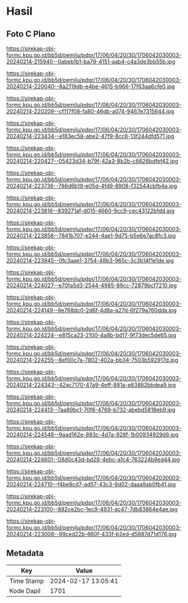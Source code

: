 # Hasil

## Foto C Plano

https://sirekap-obj-formc.kpu.go.id/bb5d/pemilu/pdpr/17/06/04/20/30/1706042030003-20240214-215940--0abeb1b1-ba79-4151-aab4-c4a3de3bb55b.jpg

https://sirekap-obj-formc.kpu.go.id/bb5d/pemilu/pdpr/17/06/04/20/30/1706042030003-20240214-220040--8a2119db-e4be-4615-b966-17f63aa6cfe0.jpg

https://sirekap-obj-formc.kpu.go.id/bb5d/pemilu/pdpr/17/06/04/20/30/1706042030003-20240214-220209--cf117f08-fa80-46db-a074-9467e7315644.jpg

https://sirekap-obj-formc.kpu.go.id/bb5d/pemilu/pdpr/17/06/04/20/30/1706042030003-20240214-223434--e183ec58-abe2-47f9-8cc6-13f244dfd571.jpg

https://sirekap-obj-formc.kpu.go.id/bb5d/pemilu/pdpr/17/06/04/20/30/1706042030003-20240214-220427--05423d34-b79f-42a3-8b2b-c6626bdfef42.jpg

https://sirekap-obj-formc.kpu.go.id/bb5d/pemilu/pdpr/17/06/04/20/30/1706042030003-20240214-223736--786d6b19-e05d-4fd9-8908-f32544cbfb4a.jpg

https://sirekap-obj-formc.kpu.go.id/bb5d/pemilu/pdpr/17/06/04/20/30/1706042030003-20240214-223816--839271af-d015-4660-9cc9-cec43122bfdd.jpg

https://sirekap-obj-formc.kpu.go.id/bb5d/pemilu/pdpr/17/06/04/20/30/1706042030003-20240214-223858--7841b707-e244-4ae1-9d75-b5e6e7ac8fc3.jpg

https://sirekap-obj-formc.kpu.go.id/bb5d/pemilu/pdpr/17/06/04/20/30/1706042030003-20240214-223945--0fc3aae1-3754-48b3-965c-3c3b14f1e1de.jpg

https://sirekap-obj-formc.kpu.go.id/bb5d/pemilu/pdpr/17/06/04/20/30/1706042030003-20240214-224027--e70fa5d3-2544-4985-89cc-72879bcf7210.jpg

https://sirekap-obj-formc.kpu.go.id/bb5d/pemilu/pdpr/17/06/04/20/30/1706042030003-20240214-224149--8e768dc0-2d6f-4d8a-a27d-6f279a760dda.jpg

https://sirekap-obj-formc.kpu.go.id/bb5d/pemilu/pdpr/17/06/04/20/30/1706042030003-20240214-224224--e815ca23-2100-4a8b-bd17-9f73dec5de65.jpg

https://sirekap-obj-formc.kpu.go.id/bb5d/pemilu/pdpr/17/06/04/20/30/1706042030003-20240214-224255--8ef00c7a-7802-402a-bb34-7503b592917d.jpg

https://sirekap-obj-formc.kpu.go.id/bb5d/pemilu/pdpr/17/06/04/20/30/1706042030003-20240214-224343--42ac7170-47a9-4eff-881a-e83882bbdea9.jpg

https://sirekap-obj-formc.kpu.go.id/bb5d/pemilu/pdpr/17/06/04/20/30/1706042030003-20240214-224413--7aa89bc1-70f6-4769-b732-abebd5818eb9.jpg

https://sirekap-obj-formc.kpu.go.id/bb5d/pemilu/pdpr/17/06/04/20/30/1706042030003-20240214-224548--9aad162e-893c-4d7a-928f-1b00934929d9.jpg

https://sirekap-obj-formc.kpu.go.id/bb5d/pemilu/pdpr/17/06/04/20/30/1706042030003-20240214-224601--08d0c43d-bd28-4ebc-a1c4-763224b9ed44.jpg

https://sirekap-obj-formc.kpu.go.id/bb5d/pemilu/pdpr/17/06/04/20/30/1706042030003-20240214-224710--f4be9cd7-ad57-43c3-9d02-daaa9ab0fb41.jpg

https://sirekap-obj-formc.kpu.go.id/bb5d/pemilu/pdpr/17/06/04/20/30/1706042030003-20240214-223100--882ce2bc-1ec9-4931-ac47-7db83864e4ae.jpg

https://sirekap-obj-formc.kpu.go.id/bb5d/pemilu/pdpr/17/06/04/20/30/1706042030003-20240214-223008--99ced22b-660f-433f-b2ed-d5887d71d176.jpg


## Metadata

| Key        | Value               |
| ---------- | ------------------- |
| Time Stamp | 2024-02-17 13:05:41 |
| Kode Dapil | 1701                |



